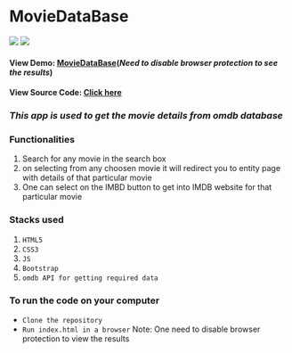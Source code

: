 # MovieDataBase

![](https://i.ibb.co/WB08sFq/Screenshot-2020-09-04-Document.png)
![](https://i.ibb.co/M51vJhV/Screenshot-2020-09-04-Document-1.png)


#### View Demo: [MovieDataBase](https://movie-data-base.netlify.app/)(*Need to disable browser protection to see the results*)
#### View Source Code: [Click here](https://github.com/Krush159/MovieDataBase)

### *This app is used to get the movie details from omdb database*


### Functionalities
  1.  Search for any movie in the search box
  2.  on selecting from any choosen movie it will redirect you to entity page with details of that particular movie
  3.  One can select on the IMBD button to get into IMDB website for that particular movie

### Stacks used
  1.  `HTML5`
  2.  `CSS3`
  3.  `JS`
  4.  `Bootstrap`
  4.  `omdb API for getting required data`
  
### To run the code on your computer
  - `Clone the repository`
  - `Run index.html in a browser`
  Note: One need to disable browser protection to view the results
